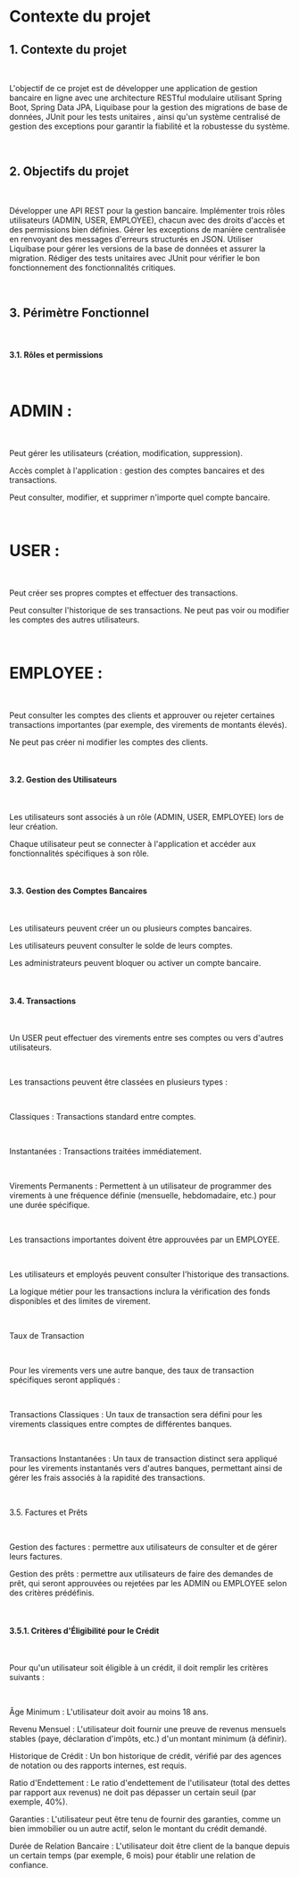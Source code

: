 # Contexte du projet
## 1. Contexte du projet

​

L'objectif de ce projet est de développer une application de gestion bancaire en ligne avec une architecture RESTful modulaire utilisant Spring Boot, Spring Data JPA, Liquibase pour la gestion des migrations de base de données, JUnit pour les tests unitaires , ainsi qu'un système centralisé de gestion des exceptions pour garantir la fiabilité et la robustesse du système.

​

## 2. Objectifs du projet

​

Développer une API REST pour la gestion bancaire. Implémenter trois rôles utilisateurs (ADMIN, USER, EMPLOYEE), chacun avec des droits d'accès et des permissions bien définies. Gérer les exceptions de manière centralisée en renvoyant des messages d'erreurs structurés en JSON. Utiliser Liquibase pour gérer les versions de la base de données et assurer la migration. Rédiger des tests unitaires avec JUnit pour vérifier le bon fonctionnement des fonctionnalités critiques.

​

## 3. Périmètre Fonctionnel

​

#### 3.1. Rôles et permissions

​

# ADMIN :

​

Peut gérer les utilisateurs (création, modification, suppression).

Accès complet à l'application : gestion des comptes bancaires et des transactions.

Peut consulter, modifier, et supprimer n'importe quel compte bancaire.

​

# USER :

​

Peut créer ses propres comptes et effectuer des transactions.

Peut consulter l'historique de ses transactions. Ne peut pas voir ou modifier les comptes des autres utilisateurs.

​

# EMPLOYEE :

​

Peut consulter les comptes des clients et approuver ou rejeter certaines transactions importantes (par exemple, des virements de montants élevés).

Ne peut pas créer ni modifier les comptes des clients.

​

#### 3.2. Gestion des Utilisateurs

​

Les utilisateurs sont associés à un rôle (ADMIN, USER, EMPLOYEE) lors de leur création.

Chaque utilisateur peut se connecter à l'application et accéder aux fonctionnalités spécifiques à son rôle.

​

#### 3.3. Gestion des Comptes Bancaires

​

Les utilisateurs peuvent créer un ou plusieurs comptes bancaires.

Les utilisateurs peuvent consulter le solde de leurs comptes.

Les administrateurs peuvent bloquer ou activer un compte bancaire.

​

#### 3.4. Transactions

​

Un USER peut effectuer des virements entre ses comptes ou vers d'autres utilisateurs.

​

Les transactions peuvent être classées en plusieurs types :

​

Classiques : Transactions standard entre comptes.

​

Instantanées : Transactions traitées immédiatement.

​

Virements Permanents : Permettent à un utilisateur de programmer des virements à une fréquence définie (mensuelle, hebdomadaire, etc.) pour une durée spécifique.

​

Les transactions importantes doivent être approuvées par un EMPLOYEE.

​

Les utilisateurs et employés peuvent consulter l'historique des transactions.

La logique métier pour les transactions inclura la vérification des fonds disponibles et des limites de virement.

​

Taux de Transaction

​

Pour les virements vers une autre banque, des taux de transaction spécifiques seront appliqués :

​

Transactions Classiques : Un taux de transaction sera défini pour les virements classiques entre comptes de différentes banques.

​

Transactions Instantanées : Un taux de transaction distinct sera appliqué pour les virements instantanés vers d'autres banques, permettant ainsi de gérer les frais associés à la rapidité des transactions.

​

3.5. Factures et Prêts

​

Gestion des factures : permettre aux utilisateurs de consulter et de gérer leurs factures.

Gestion des prêts : permettre aux utilisateurs de faire des demandes de prêt, qui seront approuvées ou rejetées par les ADMIN ou EMPLOYEE selon des critères prédéfinis.

​

#### 3.5.1. Critères d'Éligibilité pour le Crédit

​

Pour qu'un utilisateur soit éligible à un crédit, il doit remplir les critères suivants :

​

Âge Minimum : L'utilisateur doit avoir au moins 18 ans.

Revenu Mensuel : L'utilisateur doit fournir une preuve de revenus mensuels stables (paye, déclaration d'impôts, etc.) d'un montant minimum (à définir).

Historique de Crédit : Un bon historique de crédit, vérifié par des agences de notation ou des rapports internes, est requis.

Ratio d'Endettement : Le ratio d'endettement de l'utilisateur (total des dettes par rapport aux revenus) ne doit pas dépasser un certain seuil (par exemple, 40%).

Garanties : L'utilisateur peut être tenu de fournir des garanties, comme un bien immobilier ou un autre actif, selon le montant du crédit demandé.

Durée de Relation Bancaire : L'utilisateur doit être client de la banque depuis un certain temps (par exemple, 6 mois) pour établir une relation de confiance.
